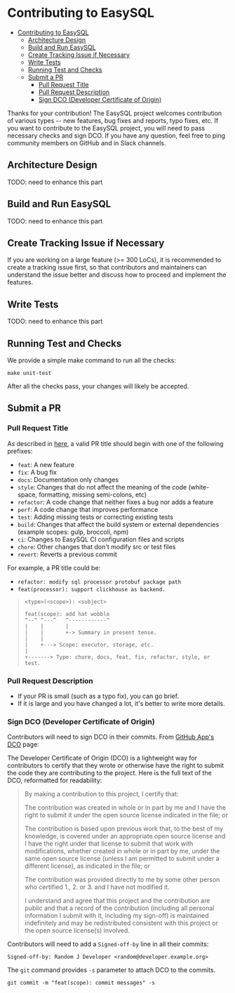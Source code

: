 # Contributing to EasySQL

- [Contributing to EasySQL](#contributing-to-easysql)
  - [Architecture Design](#architecture-design)
  - [Build and Run EasySQL](#build-and-run-EasySQL)
  - [Create Tracking Issue if Necessary](#create-tracking-issue-if-necessary)
  - [Write Tests](#write-tests)
  - [Running Test and Checks](#running-test-and-checks)
  - [Submit a PR](#submit-a-pr)
    - [Pull Request Title](#pull-request-title)
    - [Pull Request Description](#pull-request-description)
    - [Sign DCO (Developer Certificate of Origin)](#sign-dco-developer-certificate-of-origin)

Thanks for your contribution! The EasySQL project welcomes contribution of various types -- new features, bug fixes
and reports, typo fixes, etc. If you want to contribute to the EasySQL project, you will need to pass necessary
checks and sign DCO. If you have any question, feel free to ping community members on GitHub and in Slack channels.

## Architecture Design

TODO: need to enhance this part

## Build and Run EasySQL

TODO: need to enhance this part

## Create Tracking Issue if Necessary

If you are working on a large feature (>= 300 LoCs), it is recommended to create a tracking issue first, so that
contributors and maintainers can understand the issue better and discuss how to proceed and implement the features.

## Write Tests

TODO: need to enhance this part

## Running Test and Checks

We provide a simple make command to run all the checks:

```shell
make unit-test
```

After all the checks pass, your changes will likely be accepted.

## Submit a PR

### Pull Request Title

As described in [here](https://github.com/commitizen/conventional-commit-types/blob/master/index.json), a valid PR title should begin with one of the following prefixes:

- `feat`: A new feature
- `fix`: A bug fix
- `docs`: Documentation only changes
- `style`: Changes that do not affect the meaning of the code (white-space, formatting, missing semi-colons, etc)
- `refactor`: A code change that neither fixes a bug nor adds a feature
- `perf`: A code change that improves performance
- `test`: Adding missing tests or correcting existing tests
- `build`: Changes that affect the build system or external dependencies (example scopes: gulp, broccoli, npm)
- `ci`: Changes to EasySQL CI configuration files and scripts
- `chore`: Other changes that don't modify src or test files
- `revert`: Reverts a previous commit

For example, a PR title could be:

- `refactor: modify sql processor protobuf package path`
- `feat(processor): support clickhouse as backend.`


> `<type>(<scope>): <subject>`
>
> ```
> feat(scope): add hat wobble
> ^--^ ^---^   ^------------^
> |    |       |
> |    |       +-> Summary in present tense.
> |    |
> |    +---> Scope: executor, storage, etc.
> |
> +-------> Type: chore, docs, feat, fix, refactor, style, or test.
> ```


### Pull Request Description

- If your PR is small (such as a typo fix), you can go brief.
- If it is large and you have changed a lot, it's better to write more details.

### Sign DCO (Developer Certificate of Origin)

Contributors will need to sign DCO in their commits. From [GitHub App's DCO](https://github.com/apps/dco) page:

The Developer Certificate of Origin (DCO) is a lightweight way for contributors to certify that they wrote or otherwise
have the right to submit the code they are contributing to the project. Here is the full text of the DCO, reformatted
for readability:

> By making a contribution to this project, I certify that:
> 
> The contribution was created in whole or in part by me and I have the right to submit it under the open source license indicated in the file; or
> 
> The contribution is based upon previous work that, to the best of my knowledge, is covered under an appropriate open source license and I have the right under that license to submit that work with modifications, whether created in whole or in part by me, under the same open source license (unless I am permitted to submit under a different license), as indicated in the file; or
> 
> The contribution was provided directly to me by some other person who certified 1., 2. or 3. and I have not modified it.
> 
> I understand and agree that this project and the contribution are public and that a record of the contribution (including all personal information I submit with it, including my sign-off) is maintained indefinitely and may be redistributed consistent with this project or the open source license(s) involved.

Contributors will need to add a `Signed-off-by` line in all their commits:

```
Signed-off-by: Random J Developer <random@developer.example.org>
```

The `git` command provides `-s` parameter to attach DCO to the commits.

```
git commit -m "feat(scope): commit messages" -s
```
